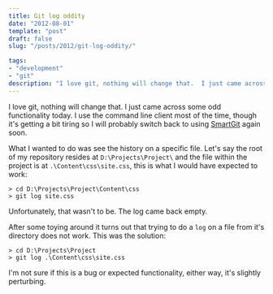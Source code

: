 ```yaml
---
title: Git log oddity
date: "2012-08-01"
template: "post"
draft: false
slug: "/posts/2012/git-log-oddity/"

tags:
- "development"
- "git"
description: "I love git, nothing will change that.  I just came across some odd functionality today.  I use the command line client most of the time, though it's getting a bit tiring so I will probably switch back to using SmartGit again soon."
---
```

I love git, nothing will change that.  I just came across some odd functionality today.  I use the command line client most of the time, though it's getting a bit tiring so I will probably switch back to using [SmartGit](http://www.syntevo.com/smartgit/) again soon.

What I wanted to do was see the history on a specific file.  Let's say the root of my repository resides at `D:\Projects\Project\` and the file within the project is at `.\Content\css\site.css`, this is what I would have expected to work:

    > cd D:\Projects\Project\Content\css
    > git log site.css

Unfortunately, that wasn't to be.  The log came back empty.

After some toying around it turns out that trying to do a `log` on a file from it's directory does not work.  This was the solution:

    > cd D:\Projects\Project
    > git log .\Content\css\site.css

I'm not sure if this is a bug or expected functionality, either way, it's slightly perturbing.